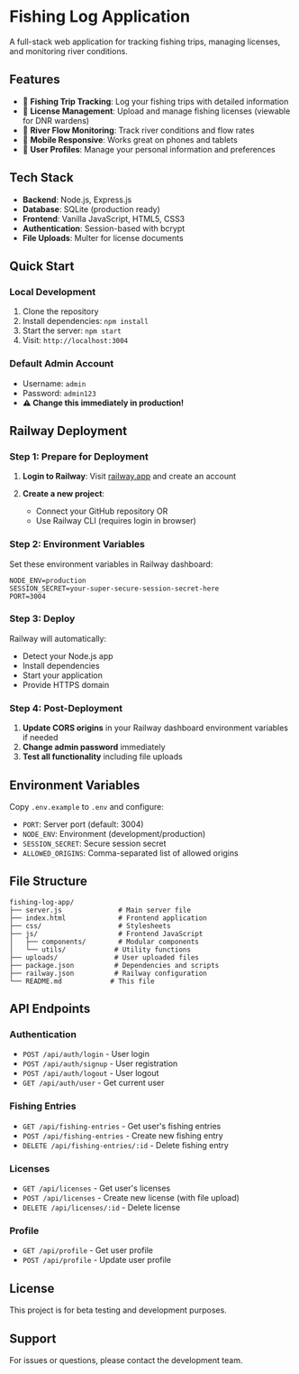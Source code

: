 # Fishing Log Application

A full-stack web application for tracking fishing trips, managing licenses, and monitoring river conditions.

## Features

- 🎣 **Fishing Trip Tracking**: Log your fishing trips with detailed information
- 📄 **License Management**: Upload and manage fishing licenses (viewable for DNR wardens)
- 🌊 **River Flow Monitoring**: Track river conditions and flow rates
- 📱 **Mobile Responsive**: Works great on phones and tablets
- 👤 **User Profiles**: Manage your personal information and preferences

## Tech Stack

- **Backend**: Node.js, Express.js
- **Database**: SQLite (production ready)
- **Frontend**: Vanilla JavaScript, HTML5, CSS3
- **Authentication**: Session-based with bcrypt
- **File Uploads**: Multer for license documents

## Quick Start

### Local Development

1. Clone the repository
2. Install dependencies: `npm install`
3. Start the server: `npm start`
4. Visit: `http://localhost:3004`

### Default Admin Account
- Username: `admin`
- Password: `admin123`
- **⚠️ Change this immediately in production!**

## Railway Deployment

### Step 1: Prepare for Deployment

1. **Login to Railway**: Visit [railway.app](https://railway.app) and create an account

2. **Create a new project**: 
   - Connect your GitHub repository OR
   - Use Railway CLI (requires login in browser)

### Step 2: Environment Variables

Set these environment variables in Railway dashboard:

```env
NODE_ENV=production
SESSION_SECRET=your-super-secure-session-secret-here
PORT=3004
```

### Step 3: Deploy

Railway will automatically:
- Detect your Node.js app
- Install dependencies
- Start your application
- Provide HTTPS domain

### Step 4: Post-Deployment

1. **Update CORS origins** in your Railway dashboard environment variables if needed
2. **Change admin password** immediately
3. **Test all functionality** including file uploads

## Environment Variables

Copy `.env.example` to `.env` and configure:

- `PORT`: Server port (default: 3004)
- `NODE_ENV`: Environment (development/production)
- `SESSION_SECRET`: Secure session secret
- `ALLOWED_ORIGINS`: Comma-separated list of allowed origins

## File Structure

```
fishing-log-app/
├── server.js              # Main server file
├── index.html             # Frontend application
├── css/                   # Stylesheets
├── js/                    # Frontend JavaScript
│   ├── components/        # Modular components
│   └── utils/            # Utility functions
├── uploads/              # User uploaded files
├── package.json          # Dependencies and scripts
├── railway.json          # Railway configuration
└── README.md            # This file
```

## API Endpoints

### Authentication
- `POST /api/auth/login` - User login
- `POST /api/auth/signup` - User registration
- `POST /api/auth/logout` - User logout
- `GET /api/auth/user` - Get current user

### Fishing Entries
- `GET /api/fishing-entries` - Get user's fishing entries
- `POST /api/fishing-entries` - Create new fishing entry
- `DELETE /api/fishing-entries/:id` - Delete fishing entry

### Licenses
- `GET /api/licenses` - Get user's licenses
- `POST /api/licenses` - Create new license (with file upload)
- `DELETE /api/licenses/:id` - Delete license

### Profile
- `GET /api/profile` - Get user profile
- `POST /api/profile` - Update user profile

## License

This project is for beta testing and development purposes.

## Support

For issues or questions, please contact the development team.